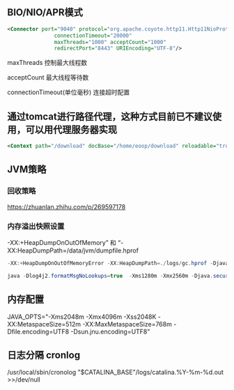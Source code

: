

## BIO/NIO/APR模式

```xml
<Connector port="9040" protocol="org.apache.coyote.http11.Http11NioProtocol"
               connectionTimeout="20000"
               maxThreads="1000" acceptCount="1000"  
               redirectPort="8443" URIEncoding="UTF-8"/>
```

maxThreads 控制最大线程数

acceptCount 最大线程等待数

connectionTimeout(单位毫秒)  连接超时配置 



## 通过tomcat进行路径代理，这种方式目前已不建议使用，可以用代理服务器实现

```xml
<Context path="/download" docBase="/home/eoop/download" reloadable="true" debug="0"/>
```





## JVM策略

### 回收策略

https://zhuanlan.zhihu.com/p/269597178



### 内存溢出快照设置

-XX:+HeapDumpOnOutOfMemory” 和 “-XX:HeapDumpPath=/data/jvm/dumpfile.hprof
```java
-XX:+HeapDumpOnOutOfMemoryError -XX:HeapDumpPath=./logs/gc.hprof -Djava.security.egd=file:/dev/./urando
```



```java
java -Dlog4j2.formatMsgNoLookups=true  -Xms1280m -Xmx2560m -Djava.security.egd=file:/dev/./urandom      -Dserver.tomcat.max-threads:1000 -Dserver.tomcat.max-connections:20000 -Dserver.tomcat.accept-count:200        -Dcom.sun.management.jmxremote        -Dcom.sun.management.jmxremote.port=39014        -Dcom.sun.management.jmxremote.local.only=false        -Dcom.sun.management.jmxremote.authenticate=false        -Dcom.sun.management.jmxremote.ssl=false       -Djava.rmi.server.hostname=172.17.1.241    -jar eopx-dms-biz.jar
```



## 内存配置

JAVA_OPTS="-Xms2048m -Xmx4096m -Xss2048K -XX:MetaspaceSize=512m -XX:MaxMetaspaceSize=768m -Dfile.encoding=UTF8 -Dsun.jnu.encoding=UTF8"



## 日志分隔 cronlog 

/usr/local/sbin/cronolog "$CATALINA_BASE"/logs/catalina.%Y-%m-%d.out >>/dev/null





